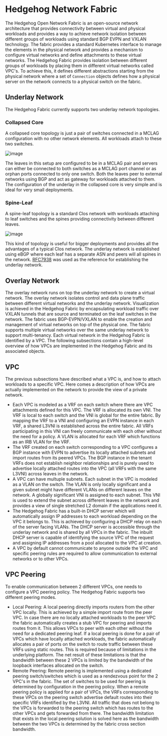 # Hedgehog Network Fabric

The Hedgehog Open Network Fabric is an open-source network architecture that provides connectivity between virtual and
physical workloads and provides a way to achieve network isolation between different groups of workloads using standard
BGP EVPN and VXLAN technology. The fabric provides a standard Kubernetes interface to manage the elements in the
physical network and provides a mechanism to configure virtual networks and define attachments to these virtual networks.
The Hedgehog Fabric provides isolation between different groups of workloads by placing them in different virtual
networks called VPC's. To achieve this, it defines different abstractions starting from the physical network where
a set of `Connection` objects defines how a physical server on the network connects to a physical switch on the fabric.

## Underlay Network

The Hedgehog Fabric currently supports two underlay network topologies.

### Collapsed Core

A collapsed core topology is just a pair of switches connected in a MCLAG configuration with no other network elements.
All workloads attach to these two switches.

![image](./fabric-collapsedcore.png)

The leaves in this setup are configured to be in a MCLAG pair and servers can either be connected to both switches as
a MCLAG port channel or as orphan ports connected to only one switch. Both the leaves peer to external networks using
BGP and act as gateway for workloads attached to them. The configuration of the underlay in the collapsed core is very
simple and is ideal for very small deployments.

### Spine-Leaf

A spine-leaf topology is a standard Clos network with workloads attaching to leaf switches and the spines providing
connectivity between different leaves.

![image](./fabric-spineleaf.png)

This kind of topology is useful for bigger deployments and provides all the advantages of a typical Clos network.
The underlay network is established using eBGP where each leaf has a separate ASN and peers will all spines in the
network. [RFC7938](https://datatracker.ietf.org/doc/html/rfc7938) was used as the reference for establishing the
underlay network.

## Overlay Network

The overlay network runs on top the underlay network to create a virtual network. The overlay network isolates control
and data plane traffic between different virtual networks and the underlay network. Visualization is achieved in the
Hedgehog Fabric by encapsulating workload traffic over VXLAN tunnels that are source and terminated on the leaf switches
in the network. The fabric uses BGP-EVPN/VXLAN to enable the creation and management of virtual networks on top of the
physical one. The fabric supports multiple virtual networks over the same underlay network to support multi-tenancy.
Each virtual network in the Hedgehog Fabric is identified by a VPC. The following subsections contain a high-level
overview of how VPCs are implemented in the Hedgehog Fabric and its associated objects.

## VPC

The previous subsections have described what a VPC is, and how to attach workloads to a specific VPC. Here comes a
description of how VPCs are actually implemented on the network to provide the view of a private network.

* Each VPC is modeled as a VRF on each switch where there are VPC attachments defined for this VPC. The VRF is allocated
  its own VNI. The VRF is local to each switch and the VNI is global for the entire fabric. By mapping the VRF to a VNI
  and configuring an EVPN instance in each VRF, a shared L3VNI is established across the entire fabric. All VRFs
  participating in this VNI can freely communicate with each other without the need for a policy. A VLAN is allocated
  for each VRF which functions as an IRB VLAN for the VRF.
* The VRF created on each switch corresponding to a VPC configures a BGP instance with EVPN to advertise its locally
  attached subnets and import routes from its peered VPCs. The BGP instance in the tenant VRFs does not establish
  neighbor relationships and is purely used to advertise locally attached routes into the VPC (all VRFs with the same
  L3VNI) across leaves in the network.
* A VPC can have multuple subnets. Each subnet in the VPC is modeled as a VLAN on the switch. The VLAN is only locally
  significant and a given subnet might have different VLANs on different leaves on the network. A globally significant
  VNI is assigned to each subnet. This VNI is used to extend the subnet across different leaves in the network and
  provides a view of single stretched L2 domain if the applications need it.
* The Hedgehog Fabric has a built-in DHCP server which will automatically assign IP addresses to each workload depending
  on the VPC it belongs to. This is achieved by configuring a DHCP relay on each of the server facing VLANs. The DHCP
  server is accessible through the underlay network and is shared by all VPCs in the fabric. The inbuilt DHCP server is
  capable of identifying the source VPC of the request and assigning IP addresses from a pool allocated to the VPC at
  creation.
* A VPC by default cannot communicate to anyone outside the VPC and specific peering rules are required to allow
  communication to external networks or to other VPCs.

## VPC Peering

To enable communication between 2 different VPCs, one needs to configure a VPC peering policy. The Hedgehog Fabric
supports two different peering modes.

* Local Peering: A local peering directly imports routers from the other VPC locally. This is achieved by a simple
  import route from the peer VPC. In case there are no locally attached workloads to the peer VPC the fabric
  automatically creates a stub VPC for peering and imports routes from it. This allows VPCs to peer with each other
  without the need for a dedicated peering leaf. If a local peering is done for a pair of VPCs which have locally
  attached workloads, the fabric automatically allocates a pair of ports on the switch to route traffic between these
  VRFs using static routes. This is required because of limitations in the underlying platform. The net result of these
  limitations is that the bandwidth between these 2 VPCs is limited by the bandwidth of the loopback interfaces
  allocated on the switch.
* Remote Peering: Remote peering is implemented using a dedicated peering switch/switches which is used as a rendezvous
  point for the 2 VPC's in the fabric. The set of switches to be used for peering is determined by configuration in the
  peering policy. When a remote peering policy is applied for a pair of VPCs, the VRFs corresponding to these VPCs on
  the peering switch advertise default routes into their specific VRFs identified by the L3VNI. All traffic that does
  not belong to the VPCs is forwarded to the peering switch which has routes to the other VPCs and gets forwarded from
  there. The bandwidth limitation that exists in the local peering solution is solved here as the bandwidth between the
  two VPCs is determined by the fabric cross section bandwidth.
